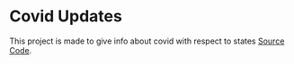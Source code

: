 # Covid Updates

This project is made to give info about covid with respect to states [Source Code](https://github.com/adivis/covidupdate).

